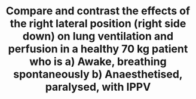 ---
title: "Compare and contrast the effects of the right lateral position (right side down) on lung ventilation and perfusion in a healthy 70 kg patient who is a) Awake, breathing spontaneously b) Anaesthetised, paralysed, with IPPV"
entityType: SAQ
exam: PEX
college: ANZCA
year: 2022
sitting: A
question: 3
passRate: 46
EC_expectedDomains:
- "The effect of the right lateral position on ventilation during spontaneous breathing"
- "perfusion during spontaneous breathing"
- "ventilation during IPPV"
- "perfusion during IPPV"
EC_extraCredit:
- "Credit was given to those answers that went beyond simply stating facts and explaining how the observed changes in either ventilation or perfusion occur."
EC_errorsCommon:
- "not structuring an answer to discuss all aspects of a two-part question - often the effect of right lateral position was discussed in-depth, but the effect of anaesthesia only mentioned in passing."
- "correctly drawing graphs then contradicting the information contained therein during the narrative component of their answer"
- "failing to distinguish between relative or absolute changes."
---